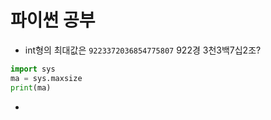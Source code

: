 # 파이썬 공부



- int형의 최대값은 `9223372036854775807` 922경 3천3백7십2조? 
```python
import sys
ma = sys.maxsize
print(ma)
```
- 
